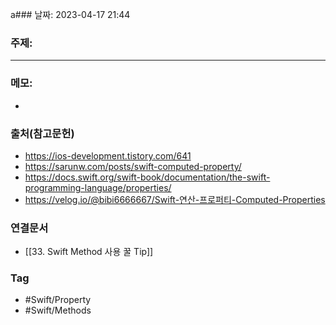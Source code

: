 a### 날짜: 2023-04-17 21:44

### 주제: 
---
### 메모: 
- 

### 출처(참고문헌) 
- https://ios-development.tistory.com/641
- https://sarunw.com/posts/swift-computed-property/
- https://docs.swift.org/swift-book/documentation/the-swift-programming-language/properties/
- https://velog.io/@bibi6666667/Swift-연산-프로퍼티-Computed-Properties

### 연결문서 
- [[33. Swift Method 사용 꿀 Tip]]

### Tag
- #Swift/Property 
- #Swift/Methods